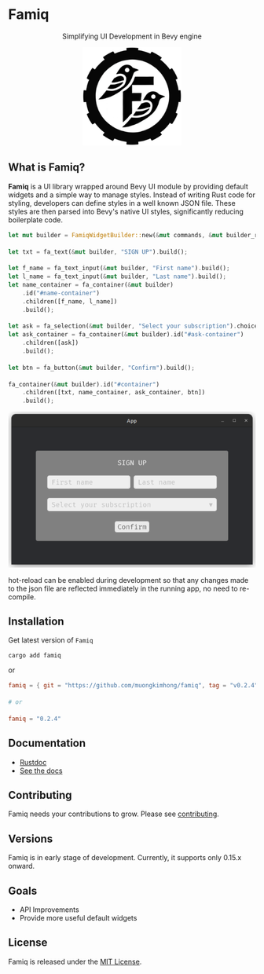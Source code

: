 # Famiq

<p align="center">
  Simplifying UI Development in Bevy engine
</p>
<p align="center">
  <img width="200" height="200" src="logo.jpeg">
</p>

## What is Famiq?
**Famiq** is a UI library wrapped around Bevy UI module by providing default
widgets and a simple way to manage styles. Instead of writing Rust code for styling,
developers can define styles in a well known JSON file. These styles are then parsed
into Bevy's native UI styles, significantly reducing boilerplate code.

```rust
let mut builder = FamiqWidgetBuilder::new(&mut commands, &mut builder_res, &asset_server);

let txt = fa_text(&mut builder, "SIGN UP").build();

let f_name = fa_text_input(&mut builder, "First name").build();
let l_name = fa_text_input(&mut builder, "Last name").build();
let name_container = fa_container(&mut builder)
    .id("#name-container")
    .children([f_name, l_name])
    .build();

let ask = fa_selection(&mut builder, "Select your subscription").choices(["Personal", "Team"]).build();
let ask_container = fa_container(&mut builder).id("#ask-container")
    .children([ask])
    .build();

let btn = fa_button(&mut builder, "Confirm").build();

fa_container(&mut builder).id("#container")
    .children([txt, name_container, ask_container, btn])
    .build();
```
<p align="center">
  <img src="screenshot.png">
</p>


hot-reload can be enabled during development so that any changes made to the json file
are reflected immediately in the running app, no need to re-compile.

## Installation
Get latest version of `Famiq`
```
cargo add famiq
```
or
```toml
famiq = { git = "https://github.com/muongkimhong/famiq", tag = "v0.2.4" }

# or

famiq = "0.2.4"
```

## Documentation
- [Rustdoc](https://docs.rs/crate/famiq/latest)
- [See the docs](https://muongkimhong.github.io/famiq/)

## Contributing
Famiq needs your contributions to grow. Please see [contributing](https://github.com/MuongKimhong/famiq/blob/master/CONTRIBUTING.md).

## Versions
Famiq is in early stage of development. Currently, it supports only 0.15.x onward.


## Goals
- API Improvements
- Provide more useful default widgets

## License
Famiq is released under the [MIT License](https://opensource.org/licenses/MIT).
